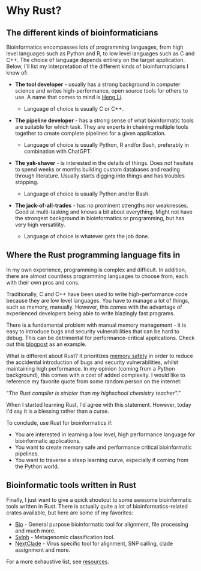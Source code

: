 # Why Rust?

## The different kinds of bioinformaticians
Bioinformatics encompasses lots of programming languages, from high level languages such as Python and R, to low level languages such as C and C++. The choice of language depends entirely on the target application. Below, I'll list my interpretation of the different kinds of bioinformaticians I know of:

- **The tool developer** - usually has a strong background in computer science and writes high-performance, open source tools for others to use. A name that comes to mind is [Heng Li](https://github.com/lh3).
    - Language of choice is usually C or C++.

- **The pipeline developer** - has a strong sense of what bioinformatic tools are suitable for which task. They are experts in chaining multiple tools together to create complete pipelines for a given application.
    - Language of choice is usually Python, R and/or Bash, preferably in combination with ChatGPT.

- **The yak-shaver** - is interested in the details of things. Does not hesitate to spend weeks or months building custom databases and reading through literature. Usually starts digging into things and has troubles stopping.
    - Language of choice is usually Python and/or Bash.

- **The jack-of-all-trades** - has no prominent strengths nor weaknesses. Good at multi-tasking and knows a bit about everything. Might not have the strongest background in bioinformatics or programming, but has very high versatility.
    - Language of choice is whatever gets the job done.

## Where the Rust programming language fits in
In my own experience, programming is complex and difficult. In addition, there are almost countless programming languages to choose from, each with their own pros and cons.

Traditionally, C and C++ have been used to write high-performance code because they are low level languages. You have to manage a lot of things, such as memory, manually. However, this comes with the advantage of experienced developers being able to write blazingly fast programs.

There is a fundamental problem with manual memory management - it is easy to introduce bugs and security vulnerabilities that can be hard to debug. This can be detrimental for performance-critical applications. Check out this [blogpost](https://security.googleblog.com/2024/10/safer-with-google-advancing-memory.html) as an example.

What is different about Rust? It prioritizes [memory safety](https://doc.rust-lang.org/nomicon/meet-safe-and-unsafe.html) in order to reduce the accidental introduction of bugs and security vulnerabilities, whilst maintaining high performance. In my opinion (coming from a Python background), this comes with a cost of added complexity. I would like to reference my favorite quote from some random person on the internet:

<q><em>The Rust compiler is stricter than my highschool chemistry teacher".</em></q>

When I started learning Rust, I'd agree with this statement. However, today I'd say it is a blessing rather than a curse.

To conclude, use Rust for bioinformatics if:
- You are interested in learning a low level, high performance language for bioinformatic applications.
- You want to create memory safe and performance critical bioinformatic pipelines.
- You want to traverse a steep learning curve, especially if coming from the Python world.

## Bioinformatic tools written in Rust
Finally, I just want to give a quick shoutout to some awesome bioinformatic tools written in Rust. There is actually quite a lot of bioinformatics-related crates available, but here are some of my favorites:
- [Bio](http://docs.rs/bio/latest/bio/) - General purpose bioinformatic tool for alignment, file processing and much more.
- [Sylph](https://github.com/bluenote-1577/sylph) - Metagenomic classification tool.
- [NextClade](https://github.com/nextstrain/nextclade) - Virus specific tool for alignment, SNP calling, clade assignment and more.

For a more exhaustive list, see [resources](../suffix/3_awesome_bioinformatic_tools.md).
